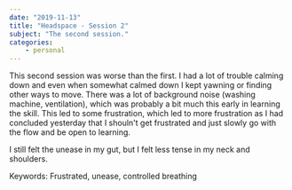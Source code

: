 ```yaml
---
date: "2019-11-13"
title: "Headspace - Session 2"
subject: "The second session."
categories:
    - personal
---
```

This second session was worse than the first. I had a lot of trouble calming down and even when somewhat calmed down I kept yawning or finding other ways to move. There was a lot of background noise (washing machine, ventilation), which was probably a bit much this early in learning the skill. This led to some frustration, which led to more frustration as I had concluded yesterday that I shouln't get frustrated and just slowly go with the flow and be open to learning.

I still felt the unease in my gut, but I felt less tense in my neck and shoulders.

Keywords:
Frustrated, unease, controlled breathing
